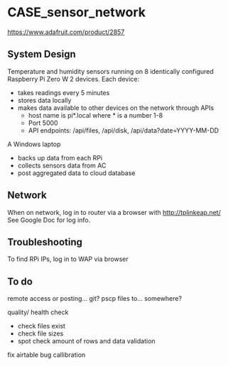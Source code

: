 # CASE_sensor_network

https://www.adafruit.com/product/2857

## System Design

Temperature and humidity sensors running on 8 identically configured Raspberry Pi Zero W 2 devices. Each device:
* takes readings every 5 minutes
* stores data locally
* makes data available to other devices on the network through APIs
	* host name is pi*.local where * is a number 1-8
	* Port 5000
	* API endpoints: /api/files, /api/disk, /api/data?date=YYYY-MM-DD

A Windows laptop
* backs up data from each RPi
* collects sensors data from AC
* post aggregated data to cloud database

## Network

When on network, log in to router via a browser with http://tplinkeap.net/ <Br>
See Google Doc for log info.

## Troubleshooting

To find RPi IPs, log in to WAP via browser

## To do

remote access or posting... git?
pscp files to... somewhere?

quality/ health check
* check files exist
* check file sizes
* spot check amount of rows and data validation


fix airtable bug
callibration